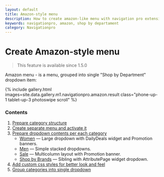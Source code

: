 ```yaml
---
layout: default
title: Amazon-style menu
description: How to create amazon-like menu with navigation pro extension
keywords: navigationpro, amazon, shop by departament
category: Navigationpro
---
```


# Create Amazon-style menu

> This feature is available since 1.5.0

Amazon menu - is a menu, grouped into single "Shop by Department" dropdown item:

{% include gallery.html images=site.data.gallery.m1.navigationpro.amazon.result class="phone-up-1 tablet-up-3 photoswipe scroll" %}

### Contents

 1. [Prepare category structure](prepare-category-structure/)
 2. [Create separate menu and activate it](create-separate-menu/)
 2. [Prepare dropdown contents per each category](prepare-dropdown-contents/)
    -   [Women](prepare-dropdown-contents/category-women/) —
        Large dropdown with DailyDeals widget and Promotion banners.
    -   [Men](prepare-dropdown-contents/category-men/) —
        Simple stacked dropdowns.
    -   [Sale](prepare-dropdown-contents/category-sale/) —
        Multicolumn layout with Promotion banner.
    -   [Shop by Brands](prepare-dropdown-contents/sibling-shop-by-brands/) —
        Sibling with AttributePage widget dropdown.
 3. [Add custom css styles for better look and feel](custom-css/)
 4. [Group categories into single dropdown](group-categories-into-single-dropdown/)
